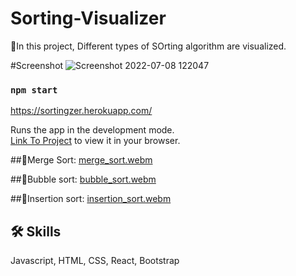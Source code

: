 # Sorting-Visualizer
🔖In this project, Different types of SOrting algorithm are visualized.

#Screenshot
![Screenshot 2022-07-08 122047](https://user-images.githubusercontent.com/76547947/177933945-986ab1ea-484a-4849-8a35-340e51dea3f1.png)

### `npm start`
 
https://sortingzer.herokuapp.com/ 
 
Runs the app in the development mode.\
 [Link To Project](https://sortingzer.onrender.com/) to view it in your browser.


##📌Merge Sort:
[merge_sort.webm](https://user-images.githubusercontent.com/76547947/176992686-256f2c3e-e9a2-4f5d-a942-7f9bac67b9e2.webm)

##📌Bubble sort:
[bubble_sort.webm](https://user-images.githubusercontent.com/76547947/177759104-04ac7b91-eb8b-40b8-81be-3e35466ce5b7.webm)

##📌Insertion sort:
[insertion_sort.webm](https://user-images.githubusercontent.com/76547947/177933619-91dc8955-58e3-4c95-b7ff-68ac38fe59a3.webm)

## 🛠 Skills
Javascript, HTML, CSS, React, Bootstrap





